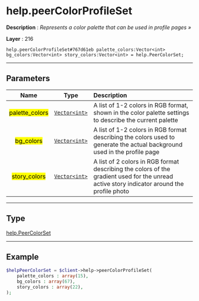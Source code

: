 # help.peerColorProfileSet

**Description** : *Represents a color palette that can be used in profile pages &raquo;*

**Layer** : 216

```tl
help.peerColorProfileSet#767d61eb palette_colors:Vector<int> bg_colors:Vector<int> story_colors:Vector<int> = help.PeerColorSet;
```

---

## Parameters

| Name | Type | Description |
| :---: | :---: | :--- |
| <mark>palette_colors</mark> | [`Vector<int>`](type/int) | A list of 1-2 colors in RGB format, shown in the color palette settings to describe the current palette |
| <mark>bg_colors</mark> | [`Vector<int>`](type/int) | A list of 1-2 colors in RGB format describing the colors used to generate the actual background used in the profile page |
| <mark>story_colors</mark> | [`Vector<int>`](type/int) | A list of 2 colors in RGB format describing the colors of the gradient used for the unread active story indicator around the profile photo |

---

## Type

[help.PeerColorSet](type/help.PeerColorSet)

---

## Example

```php
$helpPeerColorSet = $client->help->peerColorProfileSet(
	palette_colors : array(15),
	bg_colors : array(67),
	story_colors : array(22),
);
```